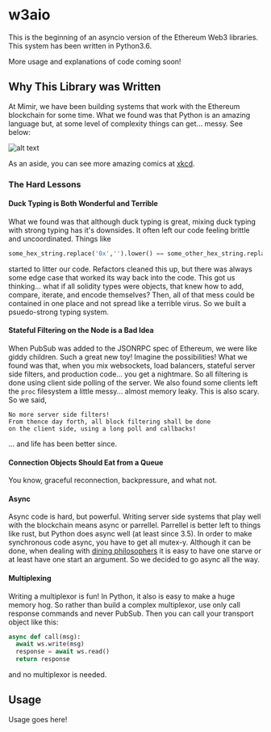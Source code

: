 # w3aio

This is the beginning of an asyncio version of the Ethereum Web3 libraries.
This system has been written in Python3.6.

More usage and explanations of code coming soon!

## Why This Library was Written

At Mimir, we have been building systems that work with the Ethereum blockchain for some time. What we found was that Python is an amazing language but, at some level of complexity things can get... messy. See below:

![alt text](https://imgs.xkcd.com/comics/electric_skateboard_double_comic.png)

As an aside, you can see more amazing comics at [xkcd](https://xkcd.com/license.html).

### The Hard Lessons
#### Duck Typing is Both Wonderful and Terrible

What we found was that although duck typing is great, mixing duck typing with
strong typing has it's downsides. It often left our code feeling brittle and
uncoordinated. Things like

```python
some_hex_string.replace('0x','').lower() == some_other_hex_string.replace('0x','').lower()
```

started to litter our code. Refactors cleaned this up, but there was always some edge case that worked its way back into the code. This got us thinking... what if all solidity types were objects, that knew how to add, compare, iterate, and encode themselves? Then, all of that mess could be contained in one place and not spread like a terrible virus. So we built a psuedo-strong typing system.

#### Stateful Filtering on the Node is a Bad Idea

When PubSub was added to the JSONRPC spec of Ethereum, we were like giddy children. Such a great new toy! Imagine the possibilities! What we found was that, when you mix websockets, load balancers, stateful server side filters, and production code... you get a nightmare. So all filtering is done using client side polling of the server. We also found some clients left the `proc` filesystem a little messy... almost memory leaky. This is also scary. So we said,

```
No more server side filters!
From thence day forth, all block filtering shall be done
on the client side, using a long poll and callbacks!
```
... and life has been better since.

#### Connection Objects Should Eat from a Queue

You know, graceful reconnection, backpressure, and what not.

#### Async

Async code is hard, but powerful. Writing server side systems that play well with the blockchain means async or parrellel. Parrellel is better left to things like rust, but Python does async well (at least since 3.5). In order to make synchronous code async, you have to get all mutex-y. Although it can be done, when dealing with [dining philosophers](https://en.wikipedia.org/wiki/Dining_philosophers_problem) it is easy to have one starve or at least have one start an argument. So we decided to go async all the way.

#### Multiplexing

Writing a multiplexor is fun! In Python, it also is easy to make a huge memory hog. So rather than build a complex multiplexor, use only call response commands and never PubSub. Then you can call your transport object like this:
```python
async def call(msg):
  await ws.write(msg)
  response = await ws.read()
  return response
```
and no multiplexor is needed.

## Usage

Usage goes here!
